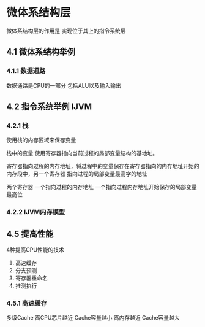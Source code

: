 # 微体系结构层

微体系结构层的作用是 实现位于其上的指令系统层

## 4.1 微体系结构举例

### 4.1.1 数据通路

数据通路是CPU的一部分 包括ALU以及输入输出

## 4.2 指令系统举例 IJVM

### 4.2.1 栈

使用栈的内存区域来保存变量  

栈中的变量 使用寄存器指向当前过程的局部变量结构的基地址。

寄存器指向过程的内存地址，将过程中的变量保存在寄存器指向的内存地址开始的内存段中，另一个寄存器 指向过程的局部变量最高字的地址

两个寄存器 一个指向过程的内存地址 一个指向过程内存地址开始保存的局部变量最高位

### 4.2.2 IJVM内存模型

## 4.5 提高性能

4种提高CPU性能的技术

1. 高速缓存
2. 分支预测
3. 寄存器重命名
4. 推测执行

### 4.5.1 高速缓存

多级Cache 离CPU芯片越近 Cache容量越小 离内存越近 Cache容量越大


